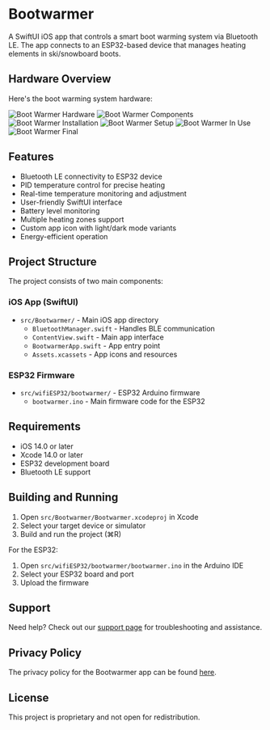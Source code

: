 # Bootwarmer

A SwiftUI iOS app that controls a smart boot warming system via Bluetooth LE. The app connects to an ESP32-based device that manages heating elements in ski/snowboard boots.

## Hardware Overview

Here's the boot warming system hardware:

![Boot Warmer Hardware](images/IMG_8627%202.PNG)
![Boot Warmer Components](images/IMG_8628%202.PNG)
![Boot Warmer Installation](images/IMG_8630.PNG)
![Boot Warmer Setup](images/IMG_8631.png)
![Boot Warmer In Use](images/IMG_8633.png)
![Boot Warmer Final](images/IMG_8636.PNG)

## Features

- Bluetooth LE connectivity to ESP32 device
- PID temperature control for precise heating
- Real-time temperature monitoring and adjustment
- User-friendly SwiftUI interface
- Battery level monitoring
- Multiple heating zones support
- Custom app icon with light/dark mode variants
- Energy-efficient operation

## Project Structure

The project consists of two main components:

### iOS App (SwiftUI)
- `src/Bootwarmer/` - Main iOS app directory
  - `BluetoothManager.swift` - Handles BLE communication
  - `ContentView.swift` - Main app interface
  - `BootwarmerApp.swift` - App entry point
  - `Assets.xcassets` - App icons and resources

### ESP32 Firmware
- `src/wifiESP32/bootwarmer/` - ESP32 Arduino firmware
  - `bootwarmer.ino` - Main firmware code for the ESP32

## Requirements

- iOS 14.0 or later
- Xcode 14.0 or later
- ESP32 development board
- Bluetooth LE support

## Building and Running

1. Open `src/Bootwarmer/Bootwarmer.xcodeproj` in Xcode
2. Select your target device or simulator
3. Build and run the project (⌘R)

For the ESP32:
1. Open `src/wifiESP32/bootwarmer/bootwarmer.ino` in the Arduino IDE
2. Select your ESP32 board and port
3. Upload the firmware

## Support

Need help? Check out our [support page](support.html) for troubleshooting and assistance.

## Privacy Policy

The privacy policy for the Bootwarmer app can be found [here](privacy_policy.html).

## License

This project is proprietary and not open for redistribution.
